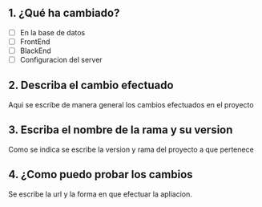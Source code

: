 ## 1. ¿Qué ha cambiado?
- [ ] En la base de datos
- [ ] FrontEnd
- [ ] BlackEnd
- [ ] Configuracion del server
## 2. Describa el cambio efectuado
Aqui se escribe de manera general los cambios efectuados en el proyecto

## 3. Escriba el nombre de la rama y su version

Como se indica se escribe la version y rama del proyecto a que pertenece

## 4. ¿Como puedo probar los cambios
Se escribe la url y la forma en que efectuar la apliacion.
